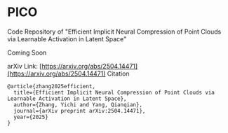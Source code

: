 # PICO
Code Repository of "Efficient Implicit Neural Compression of Point Clouds via Learnable Activation in Latent Space"

Coming Soon

arXiv Link: [https://arxiv.org/abs/2504.14471](https://arxiv.org/abs/2504.14471)
Citation
```
@article{zhang2025efficient,
  title={Efficient Implicit Neural Compression of Point Clouds via Learnable Activation in Latent Space},
  author={Zhang, Yichi and Yang, Qianqian},
  journal={arXiv preprint arXiv:2504.14471},
  year={2025}
}
```
